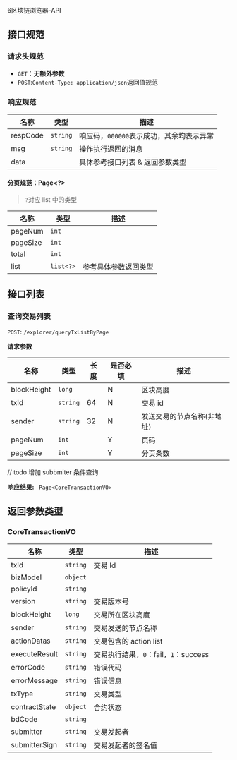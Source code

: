 6区块链浏览器-API

## 接口规范

### 请求头规范

*   `GET`：**无额外参数**
*   `POST`:`Content-Type: application/json`返回值规范

### 响应规范

| 名称     | 类型     | 描述                                     |
| -------- | -------- | ---------------------------------------- |
| respCode | `string` | 响应码，`000000`表示成功，其余均表示异常 |
| msg      | `string` | 操作执行返回的消息                       |
| data     |          | 具体参考接口列表 & 返回参数类型          |

#### 分页规范：Page<?>

>   `?`对应 list 中的类型

| 名称     | 类型      | 描述                 |
| -------- | --------- | -------------------- |
| pageNum  | `int`     |                      |
| pageSize | `int`     |                      |
| total    | `int`     |                      |
| list     | `list<?>` | 参考具体参数返回类型 |

## 接口列表

### 查询交易列表

`POST`: `/explorer/queryTxListByPage`

**请求参数**

| 名称        | 类型     | 长度 | 是否必填 | 描述                       |
| ----------- | -------- | ---- | -------- | -------------------------- |
| blockHeight | `long`   |      | N        | 区块高度                   |
| txId        | `string` | 64   | N        | 交易 id                    |
| sender      | `string` | 32   | N        | 发送交易的节点名称(非地址) |
| pageNum     | `int`    |      | Y        | 页码                       |
| pageSize    | `int`    |      | Y        | 分页条数                   |

// todo 增加 subbmiter 条件查询

**响应结果:** ` Page<CoreTransactionVO>`

## 返回参数类型

### CoreTransactionVO

| 名称          | 类型     | 描述                                  |
| ------------- | -------- | ------------------------------------- |
| txId          | `string` | 交易 Id                               |
| bizModel      | `object` |                                       |
| policyId      | `string` |                                       |
| version       | `string` | 交易版本号                            |
| blockHeight   | `long`   | 交易所在区块高度                      |
| sender        | `string` | 交易发送的节点名称                    |
| actionDatas   | `string` | 交易包含的 action list                |
| executeResult | `string` | 交易执行结果，`0`：fail，`1`：success |
| errorCode     | `string` | 错误代码                              |
| errorMessage  | `string` | 错误信息                              |
| txType        | `string` | 交易类型                              |
| contractState | `object` | 合约状态                              |
| bdCode        | `string` |                                       |
| submitter     | `string` | 交易发起者                            |
| submitterSign | `string` | 交易发起者的签名值                    |

